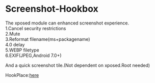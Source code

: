# Screenshot-Hookbox

The xposed module can enhanced screenshot experience.
<br>
1.Cancel security restrictions
<br>
2.Mute
<br>
3.Reformat filename(ms+packagename)
<br>
4.0 delay
<br>
5.WEBP filetype
<br>
6.EXIF(JPEG,Android 7.0+)


And a quick screenshot tile.(Not dependent on xposed.Root needed)


HookPlace:[here](./app/src/main/java/ryuunoakaihitomi/xposed/screenshothookbox/X.java)
